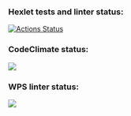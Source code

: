 ### Hexlet tests and linter status:
[![Actions Status](https://github.com/bukvoezhka/python-project-lvl1/workflows/hexlet-check/badge.svg)](https://github.com/bukvoezhka/python-project-lvl1/actions)

### CodeClimate status:
<a href="https://codeclimate.com/github/bukvoezhka/python-project-lvl1/maintainability"><img src="https://api.codeclimate.com/v1/badges/987287e06497fe26bc38/maintainability" /></a>

### WPS linter status:
![](https://github.com/bukvoezhka/python-project-lvl1/actions/workflows/linter-check.yml/badge.svg)